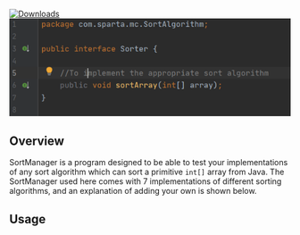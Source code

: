 [![Downloads](https://media-exp1.licdn.com/dms/image/C4D0BAQGUUbYm7AI-Ug/company-logo_200_200/0?e=1606953600&v=beta&t=ElBiRi0gbFgBUh22ShVN1GCKM4qZtjcqiYKyYjAwaIk)](https://media-exp1.licdn.com/dms/image/C4D0BAQGUUbYm7AI-Ug/company-logo_200_200/0?e=1606953600&v=beta&t=ElBiRi0gbFgBUh22ShVN1GCKM4qZtjcqiYKyYjAwaIk)
[![Downloads](https://github.com/Sparta-MCamacho/Sparta/blob/master/Assets/Sorter%20Interface.png)](https://github.com/Sparta-MCamacho/Sparta/blob/master/Assets/Sorter%20Interface.png)

**Overview**
---
SortManager is a program designed to be able to test your implementations 
                                                                           of any sort algorithm which can sort a primitive `int[]` array from Java. 
                                                                           The SortManager used here comes with 7 implementations of different sorting 
algorithms, and an explanation of adding your own is shown below.

**Usage**
---
